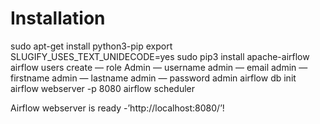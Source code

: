 
# Installation

  sudo apt-get install python3-pip
  export SLUGIFY_USES_TEXT_UNIDECODE=yes
  sudo pip3 install apache-airflow
  airflow users create — role Admin — username admin — email admin — firstname admin — lastname admin — password admin
  airflow db init
  airflow webserver -p 8080
  airflow scheduler

Airflow webserver is ready -’http://localhost:8080/’!
